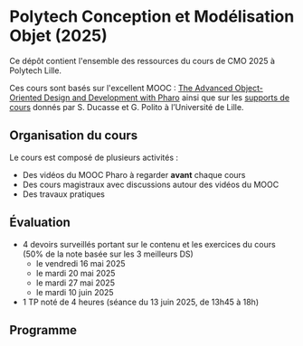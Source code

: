 # Polytech Conception et Modélisation Objet (2025)
Ce dépôt contient l'ensemble des ressources du cours de CMO 2025 à Polytech Lille.

Ces cours sont basés sur l'excellent MOOC : [The Advanced Object-Oriented Design and Development with Pharo](https://advanced-design-mooc.pharo.org) ainsi que sur les [supports de cours](https://github.com/UnivLille-Meta/Miage23) donnés par S. Ducasse et G. Polito à l’Université de Lille.

## Organisation du cours

Le cours est composé de plusieurs activités :
- Des vidéos du MOOC Pharo à regarder **avant** chaque cours
- Des cours magistraux avec discussions autour des vidéos du MOOC
- Des travaux pratiques

## Évaluation

- 4 devoirs surveillés portant sur le contenu et les exercices du cours (50% de la note basée sur les 3 meilleurs DS)
    - le vendredi 16 mai 2025
    - le mardi 20 mai 2025
    - le mardi 27 mai 2025
    - le mardi 10 juin 2025
- 1 TP noté de 4 heures (séance du 13 juin 2025, de 13h45 à 18h)

## Programme